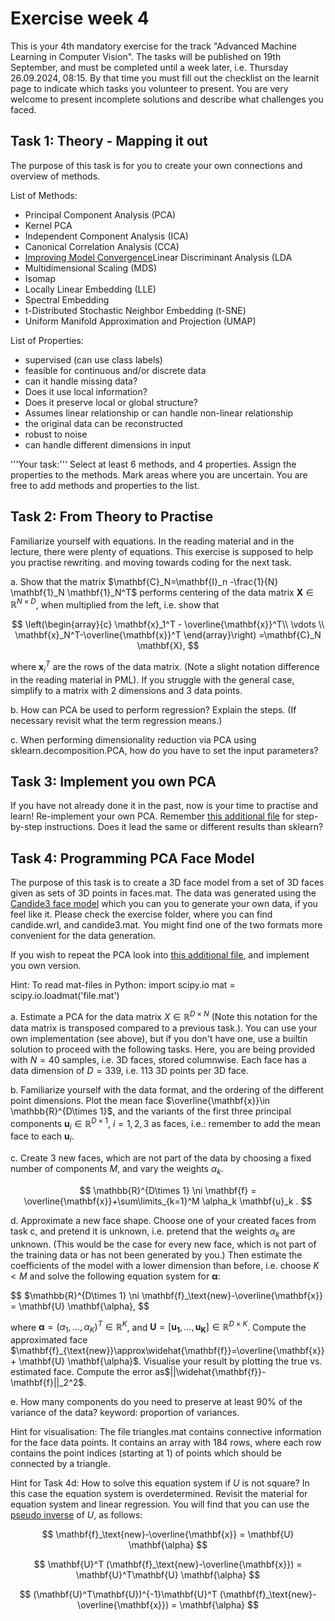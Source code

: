 # Exercise week 4

This is your 4th mandatory exercise for the track "Advanced Machine Learning in Computer Vision".
The tasks will be published on 19th September, and must be completed until a week later, i.e. Thursday 26.09.2024, 08:15.
By that time you must fill out the checklist on the learnit page to indicate which tasks you volunteer to present.
You are very welcome to present incomplete solutions and describe what challenges you faced.

## Task 1: Theory - Mapping it out

The purpose of this task is for you to create your own connections and overview of methods.

List of Methods:

- Principal Component Analysis (PCA)
- Kernel PCA
- Independent Component Analysis (ICA)
- Canonical Correlation Analysis (CCA)
- [Improving Model Convergence](https://chatgpt.com/c/66e0160e-4808-8004-8182-4ff58ed4bb49)Linear Discriminant Analysis (LDA
- Multidimensional Scaling (MDS)
- Isomap
- Locally Linear Embedding (LLE)
- Spectral Embedding
- t-Distributed Stochastic Neighbor Embedding (t-SNE)
- Uniform Manifold Approximation and Projection (UMAP)

List of Properties:

- supervised (can use class labels)
- feasible for continuous and/or discrete data
- can it handle missing data?
- Does it use local information?
- Does it preserve local or global structure?
- Assumes linear relationship or can handle non-linear relationship
- the original data can be reconstructed
- robust to noise
- can handle different dimensions in input

'''Your task:'''
Select at least 6 methods, and 4 properties. Assign the properties to the methods. Mark areas where you are uncertain.
You are free to add methods and properties to the list.

## Task 2: From Theory to Practise

Familiarize yourself with equations.
In the reading material and in the lecture, there were plenty of equations.
This exercise is supposed to help you practise rewriting. and moving towards coding for the next task.

a. Show that the matrix $\mathbf{C}_N=\mathbf{I}_n -\frac{1}{N} \mathbf{1}_N \mathbf{1}_N^T$ performs centering of the data matrix $\mathbf{X}\in \mathbb{R}^{N\times D}$, when multiplied from the left, i.e. show that

$$ \left(\begin{array}{c}
\mathbf{x}_1^T - \overline{\mathbf{x}}^T\\ 
\vdots \\
\mathbf{x}_N^T-\overline{\mathbf{x}}^T
\end{array}\right) =\mathbf{C}_N \mathbf{X}, $$

where $\mathbf{x}_i^T$ are the rows of the data matrix. (Note a slight notation difference in the reading material in PML).
If you struggle with the general case, simplify to a matrix with 2 dimensions and 3 data points.

b. How can PCA be used to perform regression? Explain the steps. (If necessary revisit what the term regression means.)

c. When performing dimensionality reduction via PCA using sklearn.decomposition.PCA, how do you have to set the input parameters?

## Task 3: Implement you own PCA

If you have not already done it in the past, now is your time to practise and learn!
Re-implement your own PCA.
Remember [this additional file](pca.md) for step-by-step instructions.
Does it lead the same or different results than sklearn?

## Task 4: Programming PCA Face Model

The purpose of this task is to create a 3D face model from a set of 3D faces given as sets of 3D points in faces.mat. 
The data was generated using the [Candide3 face model](https://people.isy.liu.se/icg/ahlberg/papers/reports/R-2326.html) which you can you to generate your own data, if you feel like it. 
Please check the exercise folder, where you can find candide.wrl, and candide3.mat. You might find one of the two formats more convenient for the data generation. 

If you wish to repeat the PCA look into [this additional file](pca.md), and implement you own version.

Hint: To read mat-files in Python:
import scipy.io
mat = scipy.io.loadmat('file.mat')

a. Estimate a PCA for the data matrix $X\in\mathbb{R}^{D\times N}$ (Note this notation for the data matrix is transposed compared to a previous task.). You can use your own implementation (see above), but if you don't have one, use a builtin solution to proceed with the following tasks. Here, you are being provided with $N=40$ samples, i.e. 3D faces, stored columnwise. Each face has a data dimension of $D=339$, i.e. $113$ 3D points per 3D face.

b. Familiarize yourself with the data format, and the ordering of the different point dimensions.
Plot the mean face $\overline{\mathbf{x}}\in \mathbb{R}^{D\times 1}$, and the variants of the first three principal components $\mathbf{u}_i \in\mathbb{R}^{D\times 1}$, $i=1,2,3$ as faces, i.e.: remember to add the mean face to each $\mathbf{u}_i$.

c. Create 3 new faces, which are not part of the data by choosing a fixed number of components $M$, and vary the weights $\alpha_k$.
    

$$
\mathbb{R}^{D\times 1} \ni \mathbf{f} = \overline{\mathbf{x}}+\sum\limits_{k=1}^M \alpha_k \mathbf{u}_k .
$$

d. Approximate a new face shape. Choose one of your created faces from task c, and pretend it is unknown, i.e. pretend that the weights $\alpha_k$ are unknown. (This would be the case for every new face, which is not part of the training data or has not been generated by you.) Then estimate the coefficients of the model with a lower dimension than before, i.e. choose $K < M$ and solve the following equation system for $\mathbf{\alpha}$:

$$
$\mathbb{R}^{D\times 1} \ni \mathbf{f}_\text{new}-\overline{\mathbf{x}} = \mathbf{U} \mathbf{\alpha},
$$

  where $\mathbf{\alpha} = (\alpha_1,\ldots,\alpha_K)^T \in\mathbb{R}^K$, and $\mathbf{U}=[\mathbf{u_1},\ldots,\mathbf{u_K} ] \in \mathbb{R}^{D\times K}$.
  Compute the approximated face $\mathbf{f}_{\text{new}}\approx\widehat{\mathbf{f}}=\overline{\mathbf{x}} + \mathbf{U} \mathbf{\alpha}$.
    Visualise your result by plotting the true vs. estimated face. Compute the error as$||\widehat{\mathbf{f}}-\mathbf{f}||_2^2$.

e. How many components do you need to preserve at least 90% of the variance of the data? keyword: proportion of variances.

Hint for visualisation: The file triangles.mat contains connective information for the face data points. It contains an array with 184 rows, where each row contains the point indices (starting at 1) of points which should be connected by a triangle.

Hint for Task 4d: How to solve this equation system if $U$ is not square? In this case the equation system is overdetermined. Revisit the material for equation system and linear regression. You will find that you can use the [pseudo inverse](https://en.wikipedia.org/wiki/Moore%E2%80%93Penrose_inverse) of $U$, as follows:

$$
\mathbf{f}_\text{new}-\overline{\mathbf{x}} = \mathbf{U} \mathbf{\alpha}
$$

$$
\mathbf{U}^T (\mathbf{f}_\text{new}-\overline{\mathbf{x}}) = \mathbf{U}^T\mathbf{U} \mathbf{\alpha}
$$

$$
(\mathbf{U}^T\mathbf{U})^{-1}\mathbf{U}^T (\mathbf{f}_\text{new}-\overline{\mathbf{x}}) = \mathbf{\alpha}
$$
